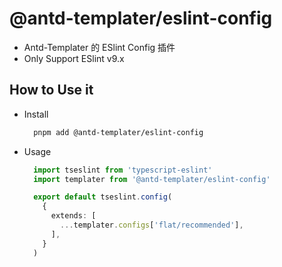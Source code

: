 # @antd-templater/eslint-config

- Antd-Templater 的 ESlint Config 插件
- Only Support ESlint v9.x

## How to Use it

- Install

  ```bash
    pnpm add @antd-templater/eslint-config
  ```

- Usage

  ```typescript
    import tseslint from 'typescript-eslint'
    import templater from '@antd-templater/eslint-config'

    export default tseslint.config(
      {
        extends: [
          ...templater.configs['flat/recommended'],
        ],
      }
    )
  ```

